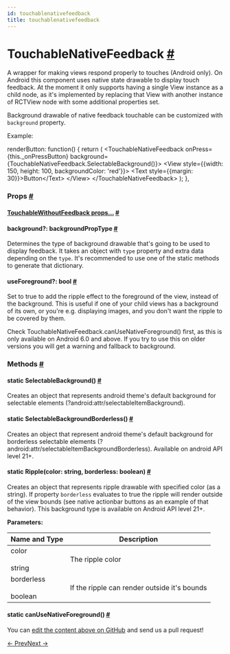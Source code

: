 ```yaml
---
id: touchablenativefeedback
title: touchablenativefeedback
---
```

<a id="content"></a><h1><a class="anchor" name="touchablenativefeedback"></a>TouchableNativeFeedback <a class="hash-link" href="docs/touchablenativefeedback.html#touchablenativefeedback">#</a></h1><div><div><p>A wrapper for making views respond properly to touches (Android only).
On Android this component uses native state drawable to display touch
feedback. At the moment it only supports having a single View instance as a
child node, as it's implemented by replacing that View with another instance
of RCTView node with some additional properties set.</p><p>Background drawable of native feedback touchable can be customized with
<code>background</code> property.</p><p>Example:</p><div class="prism language-javascript">renderButton<span class="token punctuation">:</span> <span class="token keyword">function</span><span class="token punctuation">(</span><span class="token punctuation">)</span> <span class="token punctuation">{</span>
  <span class="token keyword">return</span> <span class="token punctuation">(</span>
    &lt;TouchableNativeFeedback
        onPress<span class="token operator">=</span><span class="token punctuation">{</span><span class="token keyword">this</span><span class="token punctuation">.</span>_onPressButton<span class="token punctuation">}</span>
        background<span class="token operator">=</span><span class="token punctuation">{</span>TouchableNativeFeedback<span class="token punctuation">.</span><span class="token function">SelectableBackground<span class="token punctuation">(</span></span><span class="token punctuation">)</span><span class="token punctuation">}</span><span class="token operator">&gt;</span>
      &lt;View style<span class="token operator">=</span><span class="token punctuation">{</span><span class="token punctuation">{</span>width<span class="token punctuation">:</span> <span class="token number">150</span><span class="token punctuation">,</span> height<span class="token punctuation">:</span> <span class="token number">100</span><span class="token punctuation">,</span> backgroundColor<span class="token punctuation">:</span> <span class="token string">'red'</span><span class="token punctuation">}</span><span class="token punctuation">}</span><span class="token operator">&gt;</span>
        &lt;Text style<span class="token operator">=</span><span class="token punctuation">{</span><span class="token punctuation">{</span>margin<span class="token punctuation">:</span> <span class="token number">30</span><span class="token punctuation">}</span><span class="token punctuation">}</span><span class="token operator">&gt;</span>Button&lt;<span class="token operator">/</span>Text<span class="token operator">&gt;</span>
      &lt;<span class="token operator">/</span>View<span class="token operator">&gt;</span>
    &lt;<span class="token operator">/</span>TouchableNativeFeedback<span class="token operator">&gt;</span>
  <span class="token punctuation">)</span><span class="token punctuation">;</span>
<span class="token punctuation">}</span><span class="token punctuation">,</span></div></div><h3><a class="anchor" name="props"></a>Props <a class="hash-link" href="docs/touchablenativefeedback.html#props">#</a></h3><div class="props"><div class="prop"><h4 class="propTitle"><a class="anchor" name="touchablewithoutfeedback"></a><a href="docs/touchablewithoutfeedback.html#props">TouchableWithoutFeedback props...</a> <a class="hash-link" href="docs/touchablenativefeedback.html#touchablewithoutfeedback">#</a></h4></div><div class="prop"><h4 class="propTitle"><a class="anchor" name="background"></a>background?: <span class="propType">backgroundPropType</span> <a class="hash-link" href="docs/touchablenativefeedback.html#background">#</a></h4><div><p>Determines the type of background drawable that's going to be used to
display feedback. It takes an object with <code>type</code> property and extra data
depending on the <code>type</code>. It's recommended to use one of the static
methods to generate that dictionary.</p></div></div><div class="prop"><h4 class="propTitle"><a class="anchor" name="useforeground"></a>useForeground?: <span class="propType">bool</span> <a class="hash-link" href="docs/touchablenativefeedback.html#useforeground">#</a></h4><div><p>Set to true to add the ripple effect to the foreground of the view, instead of the
background. This is useful if one of your child views has a background of its own, or you're
e.g. displaying images, and you don't want the ripple to be covered by them.</p><p>Check TouchableNativeFeedback.canUseNativeForeground() first, as this is only available on
Android 6.0 and above. If you try to use this on older versions you will get a warning and
fallback to background.</p></div></div></div><span><h3><a class="anchor" name="methods"></a>Methods <a class="hash-link" href="docs/touchablenativefeedback.html#methods">#</a></h3><div class="props"><div class="prop"><h4 class="methodTitle"><a class="anchor" name="selectablebackground"></a><span class="methodType">static </span>SelectableBackground<span class="methodType">()</span> <a class="hash-link" href="docs/touchablenativefeedback.html#selectablebackground">#</a></h4><div><p>Creates an object that represents android theme's default background for
selectable elements (?android:attr/selectableItemBackground).</p></div></div><div class="prop"><h4 class="methodTitle"><a class="anchor" name="selectablebackgroundborderless"></a><span class="methodType">static </span>SelectableBackgroundBorderless<span class="methodType">()</span> <a class="hash-link" href="docs/touchablenativefeedback.html#selectablebackgroundborderless">#</a></h4><div><p>Creates an object that represent android theme's default background for borderless
selectable elements (?android:attr/selectableItemBackgroundBorderless).
Available on android API level 21+.</p></div></div><div class="prop"><h4 class="methodTitle"><a class="anchor" name="ripple"></a><span class="methodType">static </span>Ripple<span class="methodType">(color: string, borderless: boolean)</span> <a class="hash-link" href="docs/touchablenativefeedback.html#ripple">#</a></h4><div><p>Creates an object that represents ripple drawable with specified color (as a
string). If property <code>borderless</code> evaluates to true the ripple will
render outside of the view bounds (see native actionbar buttons as an
example of that behavior). This background type is available on Android
API level 21+.</p></div><div><strong>Parameters:</strong><table class="params"><thead><tr><th>Name and Type</th><th>Description</th></tr></thead><tbody><tr><td>color<br><br><div><span>string</span></div></td><td class="description"><div><p>The ripple color</p></div></td></tr><tr><td>borderless<br><br><div><span>boolean</span></div></td><td class="description"><div><p>If the ripple can render outside it's bounds</p></div></td></tr></tbody></table></div></div><div class="prop"><h4 class="methodTitle"><a class="anchor" name="canusenativeforeground"></a><span class="methodType">static </span>canUseNativeForeground<span class="methodType">()</span> <a class="hash-link" href="docs/touchablenativefeedback.html#canusenativeforeground">#</a></h4></div></div></span></div><p class="edit-page-block">You can <a target="_blank" href="https://github.com/facebook/react-native/blob/master/Libraries/Components/Touchable/TouchableNativeFeedback.android.js">edit the content above on GitHub</a> and send us a pull request!</p><div class="docs-prevnext"><a class="docs-prev" href="docs/touchablehighlight.html#content">← Prev</a><a class="docs-next" href="docs/touchableopacity.html#content">Next →</a></div>